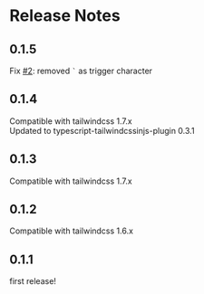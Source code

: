 # Release Notes

## 0.1.5
Fix [#2](https://github.com/Arthie/vscode-tailwindcssinjs/issues/2): removed `` ` `` as trigger character

## 0.1.4

Compatible with tailwindcss 1.7.x  
Updated to typescript-tailwindcssinjs-plugin 0.3.1  

## 0.1.3

Compatible with tailwindcss 1.7.x

## 0.1.2

Compatible with tailwindcss 1.6.x

## 0.1.1

first release!

